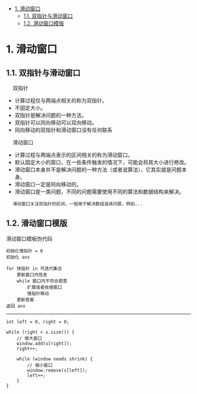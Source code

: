
<!-- TOC -->

- [1. 滑动窗口](#1-滑动窗口)
    - [1.1. 双指针与滑动窗口](#11-双指针与滑动窗口)
    - [1.2. 滑动窗口模版](#12-滑动窗口模版)

<!-- /TOC -->


# 1. 滑动窗口

<!-- 
https://mp.weixin.qq.com/s?__biz=MzAxODQxMDM0Mw==&mid=2247485141&idx=1&sn=0e4583ad935e76e9a3f6793792e60734&scene=21#wechat_redirect

https://www.cnblogs.com/dreamy-xay/p/14221664.html
滑动窗口算法
https://www.cnblogs.com/huansky/p/13488234.html

-->

## 1.1. 双指针与滑动窗口
&emsp; 双指针

* 计算过程仅与两端点相关的称为双指针。
* 不固定大小。
* 双指针是解决问题的一种方法。
* 双指针可以同向移动可以双向移动。
* 同向移动的双指针和滑动窗口没有任何联系


&emsp; 滑动窗口

* 计算过程与两端点表示的区间相关的称为滑动窗口。
* 默认固定大小的窗口，在一些条件触发的情况下，可能会将其大小进行修改。
* 滑动窗口本身并不是解决问题的一种方法（或者说算法），它其实就是问题本身。
* 滑动窗口一定是同向移动的。
* 滑动窗口是一类问题，不同的问题需要使用不同的算法和数据结构来解决。


&emsp; `滑动窗口关注双指针的区间，一般用于解决数组连续问题，例如...`

## 1.2. 滑动窗口模版
滑动窗口模板伪代码   

```text
初始化慢指针 = 0
初始化 ans

for 快指针 in 可迭代集合 
    更新窗⼝内信息
    while 窗⼝内不符合题意 
        扩展或者收缩窗⼝
        慢指针移动 
    更新答案 
返回 ans
```

----------

```text
int left = 0, right = 0;

while (right < s.size()) {
    // 增大窗口
    window.add(s[right]);
    right++;

    while (window needs shrink) {
        // 缩小窗口
        window.remove(s[left]);
        left++;
    }
}
```

